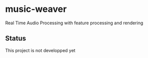 # music-weaver
Real Time Audio Processing with feature processing and rendering
## Status
This project is not developped yet
